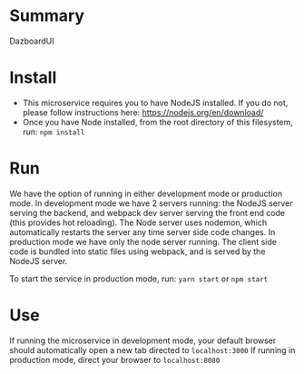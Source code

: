 # Summary
DazboardUI

# Install
 - This microservice requires you to have NodeJS installed. If you do not, please follow instructions here: https://nodejs.org/en/download/
 - Once you have Node installed, from the root directory of this filesystem, run: `npm install`


# Run
We have the option of running in either development mode or production mode.
In development mode we have 2 servers running: the NodeJS server serving the backend, and webpack dev server serving the front end code (this provides hot reloading). The Node server uses nodemon, which automatically restarts the server any time server side code changes.
In production mode we have only the node server running. The client side code is bundled into static files using webpack, and is served by the NodeJS server.

To start the service in production mode, run: `yarn start` or `npm start`

# Use
If running the microservice in development mode, your default browser should automatically open a new tab directed to `localhost:3000`
If running in production mode, direct your browser to `localhost:8080`
